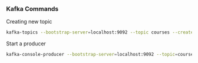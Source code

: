 ### Kafka Commands

Creating new topic
``` bash
kafka-topics --bootstrap-server=localhost:9092 --topic courses --create --partitions=3 --replication-factor=1
```

Start a producer
``` bash
kafka-console-producer --bootstrap-server=localhost:9092 --topic=courses 
```